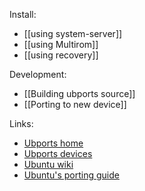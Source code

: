 Install:
* [[using system-server]]
* [[using Multirom]]
* [[using recovery]]

Development:
* [[Building ubports source]]
* [[Porting to new device]]

Links:
* [Ubports home](https://ubports.com)
* [Ubports devices](https://devices.ubports.com)
* [Ubuntu wiki](https://wiki.ubuntu.com/Touch)
* [Ubuntu's porting guide](https://developer.ubuntu.com/en/start/ubuntu-for-devices/porting-new-device/)